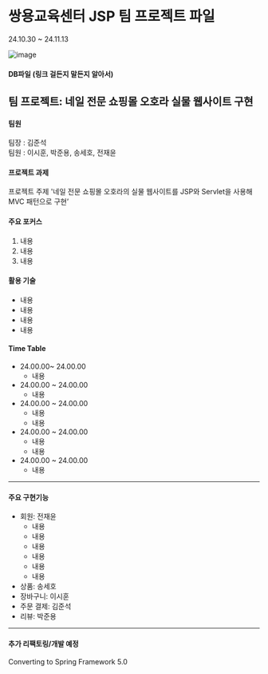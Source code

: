 # 쌍용교육센터 JSP 팀 프로젝트 파일<br>
24.10.30 ~ 24.11.13

![image](https://github.com/user-attachments/assets/827d9afe-d06d-4b7a-bbbf-9d6494473301)
#### DB파일 (링크 걸든지 말든지 알아서)<br>

## 팀 프로젝트: 네일 전문 쇼핑몰 오호라 실물 웹사이트 구현

#### 팀원
팀장 : 김준석<br>
팀원 : 이시훈, 박준용, 송세호, 전재윤<br>

#### 프로젝트 과제
프로젝트 주제 '네일 전문 쇼핑몰 오호라의 실물 웹사이트를 JSP와 Servlet을 사용해 MVC 패턴으로 구현’<br>

#### 주요 포커스
1. 내용<br>
2. 내용<br>
3. 내용<br>

#### 활용 기술
- 내용
- 내용
- 내용
- 내용

#### Time Table
  - 24.00.00~ 24.00.00
    - 내용
  - 24.00.00 ~ 24.00.00
    - 내용
  - 24.00.00 ~ 24.00.00
    - 내용
    - 내용
  - 24.00.00 ~ 24.00.00
    - 내용
    - 내용
  - 24.00.00 ~ 24.00.00
    - 내용
---
#### 주요 구현기능
- 회원: 전재윤
    - 내용
    - 내용
    - 내용
    - 내용
    - 내용
    - 내용
- 상품: 송세호
- 장바구니: 이시훈
- 주문 결제: 김준석
- 리뷰: 박준용
  
---
#### 추가 리팩토링/개발 예정
Converting to Spring Framework 5.0<br>
